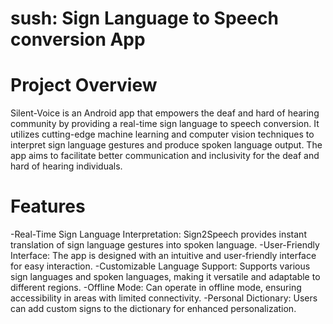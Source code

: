 # sush: Sign Language to Speech conversion App
# Project Overview
Silent-Voice is an Android app that empowers the deaf and hard of hearing community by providing a real-time sign language to speech conversion. It utilizes cutting-edge machine learning and computer vision techniques to interpret sign language gestures and produce spoken language output. The app aims to facilitate better communication and inclusivity for the deaf and hard of hearing individuals.
# Features
-Real-Time Sign Language Interpretation: Sign2Speech provides instant translation of sign language gestures into spoken language.
-User-Friendly Interface: The app is designed with an intuitive and user-friendly interface for easy interaction.
-Customizable Language Support: Supports various sign languages and spoken languages, making it versatile and adaptable to different regions.
-Offline Mode: Can operate in offline mode, ensuring accessibility in areas with limited connectivity.
-Personal Dictionary: Users can add custom signs to the dictionary for enhanced personalization.
